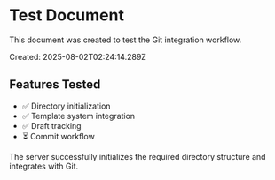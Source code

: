 # Test Document

This document was created to test the Git integration workflow.

Created: 2025-08-02T02:24:14.289Z

## Features Tested
- ✅ Directory initialization
- ✅ Template system integration
- ✅ Draft tracking
- ⏳ Commit workflow

The server successfully initializes the required directory structure and integrates with Git.
